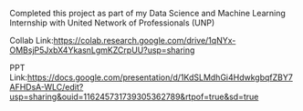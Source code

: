 Completed this project as part of my Data Science and Machine Learning Internship with United Network of Professionals (UNP)

Collab Link:https://colab.research.google.com/drive/1qNYx-OMBsjP5JxbX4YkasnLgmKZCrpUU?usp=sharing

PPT Link:https://docs.google.com/presentation/d/1KdSLMdhGi4HdwkgbqfZBY7AFHDsA-WLC/edit?usp=sharing&ouid=116245731739305362789&rtpof=true&sd=true
